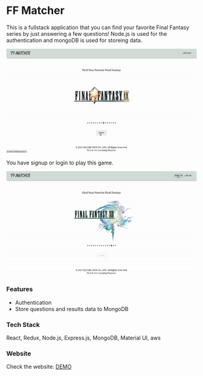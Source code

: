 # FF Matcher

This is a fullstack application that you can find your favorite Final Fantasy series by just answering a few questions! Node.js is used for the authentication and mongoDB is used for storeing data.

<img src="video/FFMatcher-quiz.gif" width="700px"/>

You have signup or login to play this game.

<img src="video/FFMatcher-auth.gif" width="700px"/>

### Features

- Authentication
- Store questions and results data to MongoDB

### Tech Stack

React, Redux, Node.js, Express.js, MongoDB, Material UI, aws

### Website

Check the website: [DEMO](http://ec2-35-183-87-67.ca-central-1.compute.amazonaws.com/)
